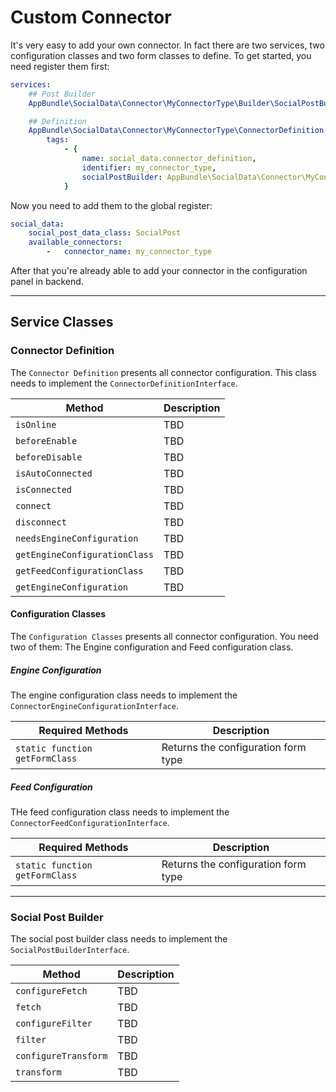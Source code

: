 # Custom Connector
It's very easy to add your own connector.
In fact there are two services, two configuration classes and two form classes to define.
To get started, you need register them first:

```yaml
services:
    ## Post Builder
    AppBundle\SocialData\Connector\MyConnectorType\Builder\SocialPostBuilder: ~

    ## Definition
    AppBundle\SocialData\Connector\MyConnectorType\ConnectorDefinition:
        tags:
            - {
                name: social_data.connector_definition,
                identifier: my_connector_type,
                socialPostBuilder: AppBundle\SocialData\Connector\MyConnectorType\Builder\SocialPostBuilder
            }
```

Now you need to add them to the global register:

```yaml
social_data:
    social_post_data_class: SocialPost
    available_connectors:
        -   connector_name: my_connector_type
```

After that you're already able to add your connector in the configuration panel in backend.

***

## Service Classes

### Connector Definition
The `Connector Definition` presents all connector configuration.
This class needs to implement the `ConnectorDefinitionInterface`.

| Method | Description
|------|----------------------|
| `isOnline` | TBD |
| `beforeEnable` | TBD |
| `beforeDisable` | TBD |
| `isAutoConnected` | TBD |
| `isConnected` | TBD |
| `connect` | TBD |
| `disconnect` | TBD |
| `needsEngineConfiguration` | TBD |
| `getEngineConfigurationClass` | TBD |
| `getFeedConfigurationClass` | TBD |
| `getEngineConfiguration` | TBD |

#### Configuration Classes
The `Configuration Classes` presents all connector configuration. 
You need two of them: The Engine configuration and Feed configuration class.

##### Engine Configuration
The engine configuration class needs to implement the `ConnectorEngineConfigurationInterface`.

| Required Methods | Description
|------|----------------------|
| `static function getFormClass` | Returns the configuration form type |

##### Feed Configuration
THe feed configuration class needs to implement the `ConnectorFeedConfigurationInterface`.

| Required Methods | Description
|------|----------------------|
| `static function getFormClass` | Returns the configuration form type |

***

### Social Post Builder
The social post builder class needs to implement the `SocialPostBuilderInterface`.

| Method | Description
|------|----------------------|
| `configureFetch` | TBD |
| `fetch` | TBD |
| `configureFilter` | TBD |
| `filter` | TBD |
| `configureTransform` | TBD |
| `transform` | TBD |
